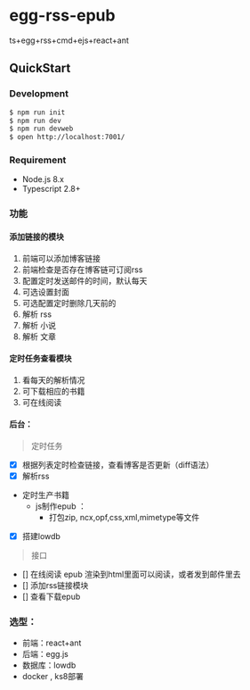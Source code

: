 # egg-rss-epub
ts+egg+rss+cmd+ejs+react+ant

## QuickStart

### Development

```bash
$ npm run init
$ npm run dev
$ npm run devweb
$ open http://localhost:7001/
```
### Requirement

- Node.js 8.x
- Typescript 2.8+

### 功能
#### 添加链接的模块
1. 前端可以添加博客链接
2. 前端检查是否存在博客链可订阅rss
3. 配置定时发送邮件的时间，默认每天
4. 可选设置封面
5. 可选配置定时删除几天前的
6. 解析 rss
7. 解析 小说
8. 解析 文章
#### 定时任务查看模块
1. 看每天的解析情况
2. 可下载相应的书籍
3. 可在线阅读
#### 后台：
> 定时任务
- [x] 根据列表定时检查链接，查看博客是否更新（diff语法）
- [x] 解析rss
-  定时生产书籍
   - js制作epub ： [](https://www.ibm.com/developerworks/cn/xml/tutorials/x-epubtut/index.html)
        - 打包zip, ncx,opf,css,xml,mimetype等文件
- [x] 搭建lowdb
> 接口
- [] 在线阅读 epub 渲染到html里面可以阅读，或者发到邮件里去
- [] 添加rss链接模块
- [] 查看下载epub
### 选型：
- 前端：react+ant
- 后端：egg.js
- 数据库：lowdb
- docker , ks8部署

